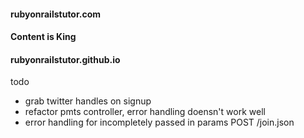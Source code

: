 #### rubyonrailstutor.com
#### Content is King
#### rubyonrailstutor.github.io

todo
- grab twitter handles on signup
- refactor pmts controller, error handling doensn't work well
- error handling for incompletely passed in params POST /join.json
